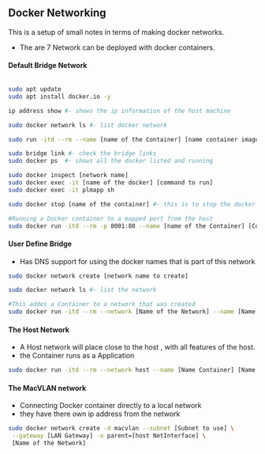 ## Docker Networking
This is a setup of small notes in terms of making docker networks. 
- The are 7 Network can be deployed with docker containers. 


#### Default Bridge Network
```sh ip address show

sudo apt update 
sudo apt install docker.io -y 

ip address show #- shows the ip information of the host machine

sudo docker network ls #- list docker network     

sudo run -itd --rm --name [name of the Container] [name container image]

sudo bridge link #- check the bridge links	
sudo docker ps  #- shows all the docker listed and running 

sudo docker inspect [network name]
sudo docker exec -it [name of the docker] [command to run]
sudo docker exec -it plmapp sh 

sudo docker stop [name of the container] #- this is to stop the docker container

#Running a Docker container to a mapped port from the host
sudo docker run -itd --rm -p 8001:80 --name [name of the Container] [Container Image Name]
```

#### User Define Bridge 
- Has DNS support for using the docker names that is part of this network 

```sh
sudo docker network create [network name to create]

sudo docker network ls #- list the network

#This addes a Container to a network that was created
sudo docker run -itd --rm --network [Name of the Network] --name [Name Container] [Name Image]

```

#### The Host Network 
- A Host network will place close to the host , with all features of the host.
- the Container runs as a Application

```sh
sudo docker run -itd --rm --network host --name [Name Container] [Name Image]
```

#### The MacVLAN network 
- Connecting Docker container directly to a local network
- they have there own ip address from the network

```sh 
sudo docker network create -d macvlan --subnet [Subnet to use] \
 --gateway [LAN Gateway] -o parent=[host NetInterface] \
 [Name of the Network]
